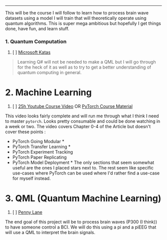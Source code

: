 
---

This will be the course I will follow to learn how to process brain wave datasets using a model I will train that will theoretically operate using quantum algorithms. This is super mega ambitious but hopefully I get things done, have fun, and learn stuff.

### 1. Quantum Computation

1. [ ] [Microsoft Katas](https://quantum.microsoft.com/en-us/experience/quantum-katas)

> Learning Q# will not be needed to make a QML but I will go through for the heck of it as well as to try to get a better understanding of quantum computing in general.

# 2. Machine Learning

1. [ ] [25h Youtube Course Video](https://www.youtube.com/watch?v=V_xro1bcAuA&t=43s&ab_channel=freeCodeCamp.org) OR [PyTorch Course Material](https://www.learnpytorch.io/pytorch_2_intro/)

This video looks fairly complete and will run me through what I think I need to master `pytorch`. Looks pretty consumable and could be done watching in a week or two. The video covers Chapter 0-4 of the Article but doesn't cover these points :
- PyTorch Going Modular *
- PyTorch Transfer Learning *
- PyTorch Experiment Tracking
- PyTorch Paper Replicating
- PyTorch Model Deployment *
The only sections that seem somewhat useful are the ones I placed stars next to. The rest seem like specific use-cases where PyTorch can be used where I'd rather find a use-case for myself instead.
# 3. QML (Quantum Machine Learning)

 1. [ ]  [Penny Lane](https://docs.pennylane.ai/en/stable/introduction/interfaces/torch.html)

The end goal of this project will be to process brain waves (P300 (I think)) to have someone control a BCI. We will do this using a pi and a piEEG that will use a QML to interpret the brain signals.
